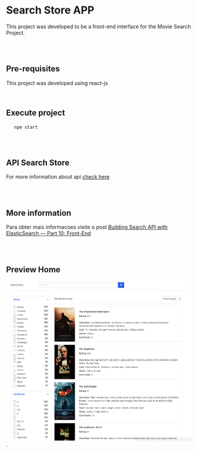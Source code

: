 # Search Store APP

This project was developed to be a front-end interface for the Movie Search Project.

<br>
<br>

## Pre-requisites

This project was developed using react-js

<br>

## Execute project

```
   npm start 
```

<br>
<br>

## API Search Store

For more information about api [check here](https://github.com/andreluiz1987/search-store)

<br>
<br>

## More information

Para obter mais informacoes visite o post [Building Search API with ElasticSearch — Part 10: Front-End](https://medium.com/@andre.luiz1987/building-search-api-with-elasticsearch-part-10-front-end-eded65f6e0a8) 


<br>
<br>

## Preview Home
![Home](public/assets/images/front_01.png).
